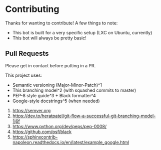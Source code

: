 
# Contributing
Thanks for wanting to contribute! A few things to note:
- This bot is built for a very specific setup (LXC on Ubuntu, currently)
- This bot will always be pretty basic!

## Pull Requests
Please get in contact before putting in a PR.

This project uses:
- Semantic versioning (Major-Minor-Patch)^1
- This branching model^2 (with squashed commits to master)
- PEP-8 style guide^3 + Black formatter^4
- Google-style docstrings^5 (when needed)

1. https://semver.org
2. https://dev.to/heratpatel/git-flow-a-successful-git-branching-model-1j6f
3. https://www.python.org/dev/peps/pep-0008/
4. https://github.com/psf/black
5. https://sphinxcontrib-napoleon.readthedocs.io/en/latest/example_google.html
